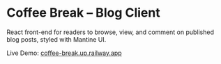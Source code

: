 # Coffee Break – Blog Client
React front-end for readers to browse, view, and comment on published blog posts, styled with Mantine UI.

Live Demo: [coffee-break.up.railway.app](https://coffee-break.up.railway.app/)

